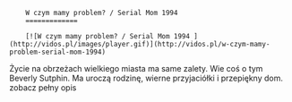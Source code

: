 
        W czym mamy problem? / Serial Mom 1994 
        =============
        
        [![W czym mamy problem? / Serial Mom 1994 ](http://vidos.pl/images/player.gif)](http://vidos.pl/w-czym-mamy-problem-serial-mom-1994)
        
        
 Życie na obrzeżach wielkiego miasta ma same zalety. Wie coś o tym Beverly Sutphin. Ma uroczą rodzinę, wierne przyjaciółki i przepiękny dom. zobacz pełny opis
    